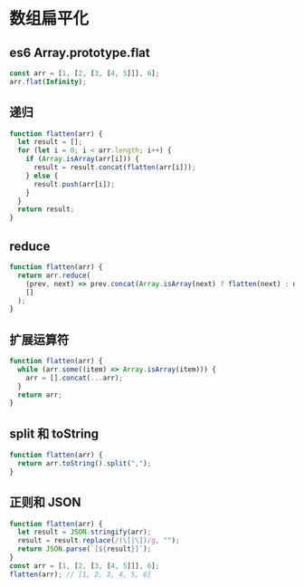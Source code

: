 # 数组扁平化

## es6 Array.prototype.flat

```js
const arr = [1, [2, [3, [4, 5]]], 6];
arr.flat(Infinity);
```

## 递归

```js
function flatten(arr) {
  let result = [];
  for (let i = 0; i < arr.length; i++) {
    if (Array.isArray(arr[i])) {
      result = result.concat(flatten(arr[i]));
    } else {
      result.push(arr[i]);
    }
  }
  return result;
}
```

## reduce

```js
function flatten(arr) {
  return arr.reduce(
    (prev, next) => prev.concat(Array.isArray(next) ? flatten(next) : next),
    []
  );
}
```

## 扩展运算符

```js
function flatten(arr) {
  while (arr.some((item) => Array.isArray(item))) {
    arr = [].concat(...arr);
  }
  return arr;
}
```

## split 和 toString

```js
function flatten(arr) {
  return arr.toString().split(",");
}
```

## 正则和 JSON

```js
function flatten(arr) {
  let result = JSON.stringify(arr);
  result = result.replace(/(\[|\])/g, "");
  return JSON.parse(`[${result}]`);
}
const arr = [1, [2, [3, [4, 5]]], 6];
flatten(arr); // [1, 2, 3, 4, 5, 6]
```
